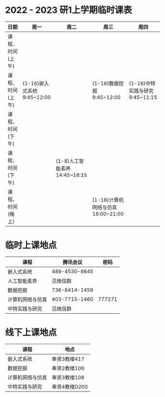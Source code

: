 # 2022 - 2023 研1上学期临时课表

|日期|周一|周二|周三|周四|
|-|-|-|-|-|
|课程、时间(上午)|||||
|课程、时间(上午)|(1-16)嵌入式系统 9:45~12:00||(1-16)数据挖掘 9:45~12:00|(1-16)中特实践与研究9:45~11:15|
|课程、时间(下午)|||||
|课程、时间(下午)||(1-8)人工智能素养14:45~16:15|||
|课程、时间(晚上)|||(1-16)计算机网络与仿真18:00~21:00||

# 临时上课地点
|课程|腾讯会议|密码|
|-|-|-|
|嵌入式系统|489-4530-9845||
|人工智能素养|见微信群||
|数据挖掘|736-8414-1459||
|计算机网络与仿真|403-7715-1460|777271|
|中特实践与研究|见微信群||
# 线下上课地点
|课程|地点|
|-|-|
|嵌入式系统|奉贤3教楼417|
|数据挖掘|奉贤2教楼106|
|计算机网络与仿真|奉贤3教楼108|
|中特实践与研究|奉贤4教楼D200|